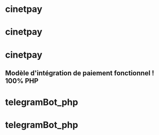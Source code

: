 ﻿# cinetpay
# cinetpay
# cinetpay
## Modèle d'intégration de paiement fonctionnel ! 100% PHP
# telegramBot_php
# telegramBot_php
